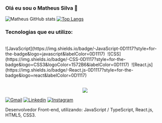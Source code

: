 
### Olá eu sou o Matheus Silva 🤟

![Matheus GitHub stats](https://github-readme-stats.vercel.app/api?username=matheuscs0&show_icons=true&theme=tokyonight)
[![Top Langs](https://github-readme-stats.vercel.app/api/top-langs/?username=matheuscs0&layout=compact)](https://github.com/devmatheuss0/github-readme-stats)

### Tecnologias que eu utilizo:
<div style="display: inline_block"><br/>
![JavaScript](https://img.shields.io/badge/-JavaScript-0D1117?style=for-the-badge&logo=javascript&labelColor=0D1117)&nbsp;
![CSS](https://img.shields.io/badge/-CSS-0D1117?style=for-the-badge&logo=CSS3&logoColor=1572B6&labelColor=0D1117)&nbsp;
![React.js](https://img.shields.io/badge/-React.js-0D1117?style=for-the-badge&logo=react&labelColor=0D1117)&nbsp;
</div> <br/>


<p align="center">
  <img src="https://github-profile-trophy.vercel.app/?username=matheuscs0&theme=tokyonight&row=2&no-bg=true&column=3&margin-w=15&margin-h=15" />
</p>

[![Gmail](https://img.shields.io/badge/Gmail-D14836?style=for-the-badge&logo=gmail&logoColor=white)](dev.matheuscs@gmail.com
)
[![Linkedin](https://img.shields.io/badge/LinkedIn-0077B5?style=for-the-badge&logo=linkedin&logoColor=white)](https://www.linkedin.com/in/devmatheussilva0/
)
[![Instagram](https://img.shields.io/badge/Instagram-E4405F?style=for-the-badge&logo=instagram&logoColor=white)](https://www.instagram.com/matheusss0_/
)

Desenvolvedor Front-end, utilizando: JavaScript / TypeScript, React.js, HTML5, CSS3.

